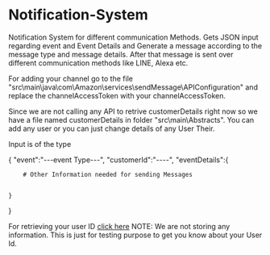 # Notification-System

Notification System for different communication Methods. Gets JSON input regarding event and Event Details and Generate a message according to the message type and message details. After that message is sent over different communication methods like LINE, Alexa etc.

For adding your channel go to the file "src\main\java\com\Amazon\services\sendMessage\APIConfiguration" and replace the channelAccessToken with your channelAccessToken.
 
Since we are not calling any API to retrive customerDetails right now so we have a file named customerDetails in folder "src\main\Abstracts". You can add any user or you can just change details of any User Their.


Input is of the type

{
	"event":"---event Type---",
	"customerId":"----",
	"eventDetails":{

		# Other Information needed for sending Messages


	}
}

For retrieving your user ID [click here](https://get-profile.herokuapp.com/)
NOTE: We are not storing any information. This is just for testing purpose to get you know about your User Id.
